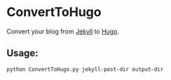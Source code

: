# ConvertToHugo

Convert your blog from [Jekyll](https://jekyllrb.com/) to [Hugo](http://gohugo.io/).

## Usage:

```
python ConvertToHugo.py jekyll-post-dir output-dir
```

